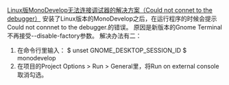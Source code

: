 [Linux版MonoDevelop无法连接调试器的解决方案（Could not connet to the debugger）](http://www.cnblogs.com/lilei9110/p/4338536.html)
安装了Linux版本的MonoDevelop之后，在运行程序的时候会提示Could not connnet to the debugger.的错误。
原因是新版本的Gnome Terminal不再接受--disable-factory参数。
解决办法有二：
1. 在命令行里输入：
$ unset GNOME_DESKTOP_SESSION_ID
$ monodevelop
 
2. 在项目的Project Options > Run > General里，将Run on external console取消勾选。
